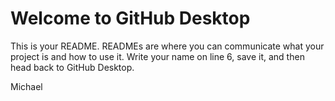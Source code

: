 # Welcome to GitHub Desktop
This is your README. READMEs are where you can communicate what your project is and how to use it.
Write your name on line 6, save it, and then head back to GitHub Desktop.


Michael
